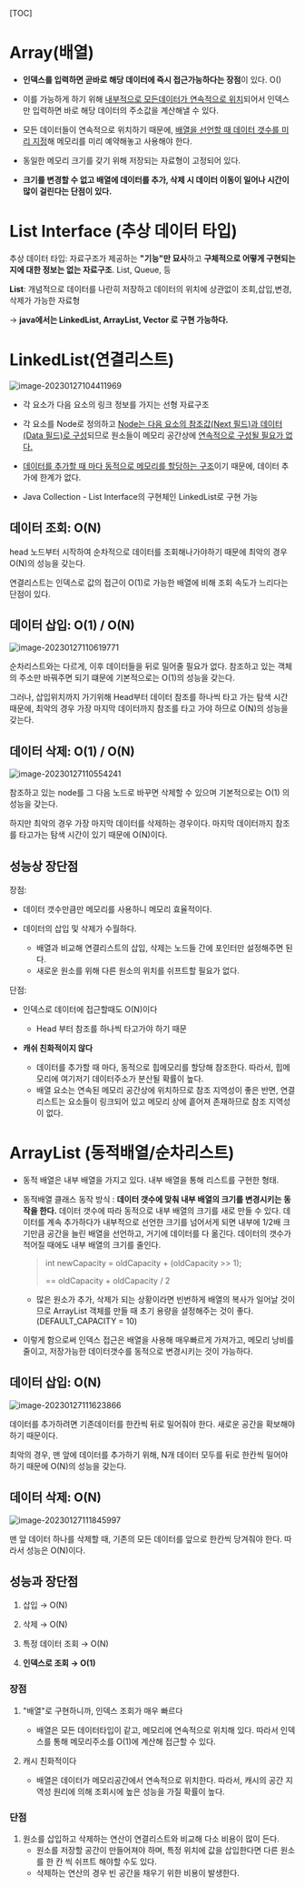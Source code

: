 [TOC]

# Array(배열)

* **인덱스를 입력하면 곧바로 해당 데이터에 즉시 접근가능하다는 장점**이 있다. O()

* 이를 가능하게 하기 위해  <u>내부적으로 모든데이터가 연속적으로 위치</u>되어서 인덱스만 입력하면 바로 해당 데이터의 주소값을 계산해낼 수 있다.

* 모든 데이터들이 연속적으로 위치하기 때문에, <u>배열을 선언할 때 데이터 갯수를 미리 지정</u>해 메모리를 미리 예약해놓고 사용해야 한다.
* 동일한 메모리 크기를 갖기 위해 저장되는 자료형이 고정되어 있다.

* **크기를 변경할 수 없고 배열에 데이터를 추가, 삭제 시 데이터 이동이 일어나 시간이 많이 걸린다는 단점이 있다.**





# List Interface (추상 데이터 타입)

추상 데이터 타입: 자료구조가 제공하는 **"기능"만 묘사**하고 **구체적으로 어떻게 구현되는지에 대한 정보는 없는 자료구조**. List, Queue, 등

**List**: 개념적으로 데이터를 나란히 저장하고 데이터의 위치에 상관없이 조회,삽입,변경,삭제가 가능한 자료형

-> **java에서는 LinkedList, ArrayList, Vector 로 구현 가능하다.**



# LinkedList(연결리스트)

![image-20230127104411969](C:\Users\SSAFY\Desktop\git\Algorithm-DataStructure\dajeong\data_structure\linkedlist\assets\image-20230127104411969.png)

* 각 요소가 다음 요소의 링크 정보를 가지는 선형 자료구조

* 각 요소를 Node로 정의하고 <u>Node는 다음 요소의 참조값(Next 필드)과 데이터(Data 필드)로 구성</u>되므로  원소들이 메모리 공간상에 <u>연속적으로 구성될 필요가 없다.</u>

* <u>데이터를 추가할 때 마다 동적으로 메모리를 할당하는 구조</u>이기 때문에, 데이터 추가에 한계가 없다.

* Java Collection - List Interface의 구현체인 LinkedList로 구현 가능

  

## 데이터 조회: O(N)

head 노드부터 시작하여 순차적으로 데이터를 조회해나가야하기 때문에 최악의 경우 O(N)의 성능을 갖는다.

연결리스트는 인덱스로 값의 접근이 O(1)로 가능한 배열에 비해 조회 속도가 느리다는 단점이 있다. 





## 데이터 삽입: O(1) / O(N)

![image-20230127110619771](C:\Users\SSAFY\Desktop\git\Algorithm-DataStructure\dajeong\data_structure\linkedlist\assets\image-20230127110619771.png)

순차리스트와는 다르게, 이후 데이터들을 뒤로 밀어줄 필요가 없다. 참조하고 있는 객체의 주소만 바꿔주면 되기 떄문에 기본적으로는 O(1)의 성능을 갖는다.

그러나, 삽입위치까지 가기위해 Head부터 데이터 참조를 하나씩 타고 가는 탐색 시간 때문에, 최악의 경우 가장 마지막 데이터까지 참조를 타고 가야 하므로 O(N)의 성능을 갖는다.



## 데이터 삭제: O(1) / O(N)

![image-20230127110554241](C:\Users\SSAFY\Desktop\git\Algorithm-DataStructure\dajeong\data_structure\linkedlist\assets\image-20230127110554241.png)

참조하고 있는 node를 그 다음 노드로 바꾸면 삭제할 수 있으며 기본적으로는 O(1) 의 성능을 갖는다.

하지만 최악의 경우 가장 마지막 데이터를 삭제하는 경우이다. 마지막 데이터까지 참조를 타고가는 탐색 시간이 있기 때문에 O(N)이다.



## 성능상 장단점

장점:

* 데이터 갯수만큼만 메모리를 사용하니 메모리 효율적이다.

* 데이터의 삽입 및 삭제가 수월하다. 

  * 배열과 비교해 연결리스트의 삽입, 삭제는 노드들 간에 포인터만 설정해주면 된다. 
  * 새로운 원소를 위해 다른 원소의 위치를 쉬프트할 필요가 없다.

  

단점:

* 인덱스로 데이터에 접근할때도 O(N)이다
  * Head 부터 참조를 하나씩 타고가야 하기 때문

* **캐쉬 친화적이지 않다**
  * 데이터를 추가할 때 마다, 동적으로 힙메모리를 할당해 참조한다. 따라서, 힙메모리에 여기저기 데이터주소가 분산될 확률이 높다.
  * 배열 요소는 연속된 메모리 공간상에 위치하므로 참조 지역성이 좋은 반면, 연결 리스트는 요소들이 링크되어 있고 메모리 상에 흩어져 존재하므로 참조 지역성이 없다.







# ArrayList (동적배열/순차리스트)

* 동적 배열은 내부 배열을 가지고 있다. 내부 배열을 통해 리스트를 구현한 형태.

* 동적배열 클래스 동작 방식
  : **데이터 갯수에 맞춰 내부 배열의 크기를 변경시키는 동작을 한다.** 
  데이터 갯수에 따라 동적으로 내부 배열의 크기를 새로 만들 수 있다. 데이터를 계속 추가하다가 내부적으로 선언한 크기를 넘어서게 되면 내부에 1/2배 크기만큼 공간을 늘린 배열을 선언하고, 거기에 데이터를 다 옮긴다. 데이터의 갯수가 적어질 때에도 내부 배열의 크기를 줄인다.

  > int newCapacity = oldCapacity + (oldCapacity >> 1);
  >
  > == oldCapacity + oldCapacity / 2

  * 많은 원소가 추가, 삭제가 되는 상황이라면 빈번하게 배열의 복사가 일어날 것이므로 ArrayList 객체를 만들 때 초기 용량을 설정해주는 것이 좋다. (DEFAULT_CAPACITY = 10)

* 이렇게 함으로써 인덱스 접근은 배열을 사용해 매우빠르게 가져가고, 메모리 낭비를 줄이고, 저장가능한 데이터갯수를 동적으로 변경시키는 것이 가능하다.

  

## 데이터 삽입: O(N)



![image-20230127111623866](C:\Users\SSAFY\Desktop\git\Algorithm-DataStructure\dajeong\data_structure\linkedlist\assets\image-20230127111623866.png)

데이터를 추가하려면 기존데이터를 한칸씩 뒤로 밀어줘야 한다. 새로운 공간을 확보해야 하기 때문이다.

최악의 경우, 맨 앞에 데이터를 추가하기 위해, N개 데이터 모두를 뒤로 한칸씩 밀어야 하기 때문에 O(N)의 성능을 갖는다.





## 데이터 삭제: O(N)

![image-20230127111845997](C:\Users\SSAFY\Desktop\git\Algorithm-DataStructure\dajeong\data_structure\linkedlist\assets\image-20230127111845997.png)

맨 앞 데이터 하나를 삭제할 때, 기존의 모든 데이터를 앞으로 한칸씩 당겨줘야 한다. 따라서 성능은 O(N)이다.



## 성능과 장단점

1. 삽입 → O(N)

2. 삭제 → O(N)

3. 특정 데이터 조회 → O(N)

4. **인덱스로 조회 → O(1)**



### 장점

1. "배열"로 구현하니까, 인덱스 조회가 매우 빠르다
   * 배열은 모든 데이터타입이 같고, 메모리에 연속적으로 위치해 있다. 따라서 인덱스를 통해 메모리주소를 O(1)에 계산해 접근할 수 있다.

2. 캐시 친화적이다
   * 배열은 데이터가 메모리공간에서 연속적으로 위치한다. 따라서, 캐시의 공간 지역성 원리에 의해 조회시에 높은 성능을 가질 확률이 높다.

### 단점

1. 원소를 삽입하고 삭제하는 연산이 연결리스트와 비교해 다소 비용이 많이 든다.
   * 원소를 저장할 공간이 만들어져야 하며, 특정 위치에 값을 삽입한다면 다른 원소를 한 칸 씩 쉬프트 해야할 수도 있다.
   * 삭제하는 연산의 경우 빈 공간을 채우기 위한 비용이 발생한다.





